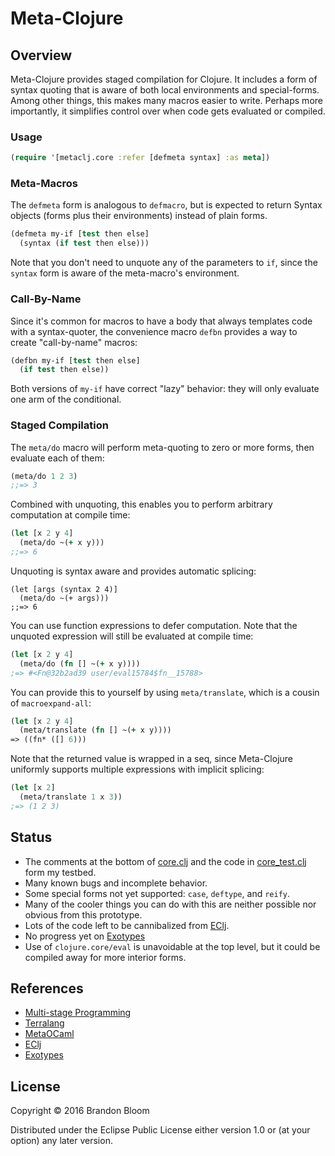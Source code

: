 # Meta-Clojure


## Overview

Meta-Clojure provides staged compilation for Clojure. It includes a form of
syntax quoting that is aware of both local environments and special-forms.
Among other things, this makes many macros easier to write. Perhaps more
importantly, it simplifies control over when code gets evaluated or compiled.

### Usage

```clojure
(require '[metaclj.core :refer [defmeta syntax] :as meta])
```

### Meta-Macros

The `defmeta` form is analogous to `defmacro`, but is expected to return
Syntax objects (forms plus their environments) instead of plain forms.

```clojure
(defmeta my-if [test then else]
  (syntax (if test then else)))
```

Note that you don't need to unquote any of the parameters to `if`, since the
`syntax` form is aware of the meta-macro's environment.

### Call-By-Name

Since it's common for macros to have a body that always templates code with
a syntax-quoter, the convenience macro `defbn` provides a way to create
"call-by-name" macros:

```clojure
(defbn my-if [test then else]
  (if test then else))
```

Both versions of `my-if` have correct "lazy" behavior: they will only evaluate
one arm of the conditional.

### Staged Compilation

The `meta/do` macro will perform meta-quoting to zero or more forms, then
evaluate each of them:

```clojure
(meta/do 1 2 3)
;;=> 3
```

Combined with unquoting, this enables you to perform arbitrary computation at
compile time:

```clojure
(let [x 2 y 4]
  (meta/do ~(+ x y)))
;;=> 6
```

Unquoting is syntax aware and provides automatic splicing:

```
(let [args (syntax 2 4)]
  (meta/do ~(+ args)))
;;=> 6
```

You can use function expressions to defer computation. Note that the unquoted
expression will still be evaluated at compile time:

```clojure
(let [x 2 y 4]
  (meta/do (fn [] ~(+ x y))))
;=> #<Fn@32b2ad39 user/eval15784$fn__15788>
```

You can provide this to yourself by using `meta/translate`, which is a cousin
of `macroexpand-all`:

```clojure
(let [x 2 y 4]
  (meta/translate (fn [] ~(+ x y))))
=> ((fn* ([] 6)))
```

Note that the returned value is wrapped in a seq, since Meta-Clojure uniformly
supports multiple expressions with implicit splicing:

```clojure
(let [x 2]
  (meta/translate 1 x 3))
;=> (1 2 3)
```


## Status

- The comments at the bottom of [core.clj](./src/metaclj/core.clj) and
  the code in [core_test.clj](./test/metaclj/core_test.clj) form my testbed.
- Many known bugs and incomplete behavior.
- Some special forms not yet supported: `case`, `deftype`, and `reify`.
- Many of the cooler things you can do with this are neither possible nor
  obvious from this prototype.
- Lots of the code left to be cannibalized from [EClj][4].
- No progress yet on [Exotypes][4]
- Use of `clojure.core/eval` is unavoidable at the top level, but it could
  be compiled away for more interior forms.


## References

- [Multi-stage Programming][1]
- [Terralang][2]
- [MetaOCaml][3]
- [EClj][4]
- [Exotypes][5]


## License

Copyright © 2016 Brandon Bloom

Distributed under the Eclipse Public License either version 1.0 or (at
your option) any later version.


[1]: https://www.cs.rice.edu/~taha/MSP/
[2]: http://terralang.org/
[3]: http://okmij.org/ftp/ML/MetaOCaml.html
[4]: https://github.com/brandonbloom/eclj
[5]: http://terralang.org/pldi083-devito.pdf
